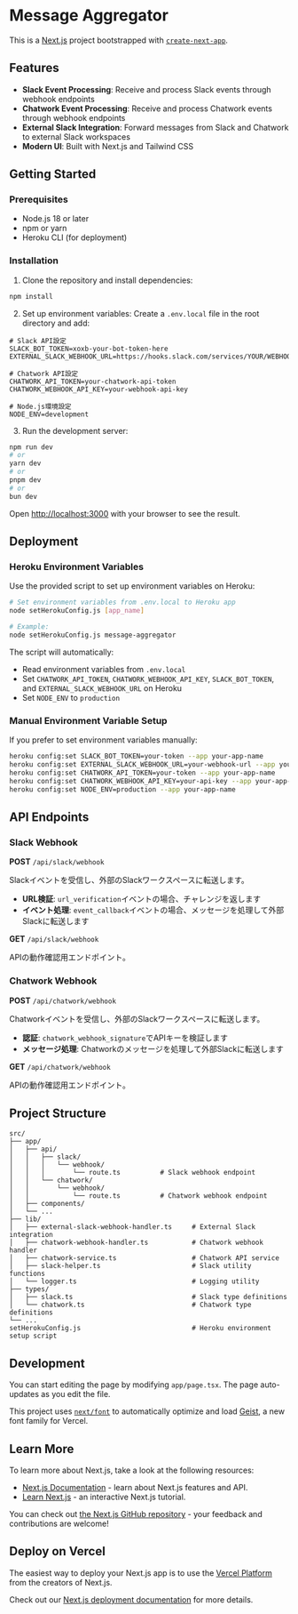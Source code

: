 # Message Aggregator

This is a [Next.js](https://nextjs.org) project bootstrapped with [`create-next-app`](https://nextjs.org/docs/app/api-reference/cli/create-next-app).

## Features

- **Slack Event Processing**: Receive and process Slack events through webhook endpoints
- **Chatwork Event Processing**: Receive and process Chatwork events through webhook endpoints
- **External Slack Integration**: Forward messages from Slack and Chatwork to external Slack workspaces
- **Modern UI**: Built with Next.js and Tailwind CSS

## Getting Started

### Prerequisites

- Node.js 18 or later
- npm or yarn
- Heroku CLI (for deployment)

### Installation

1. Clone the repository and install dependencies:

```bash
npm install
```

2. Set up environment variables:
   Create a `.env.local` file in the root directory and add:

```env
# Slack API設定
SLACK_BOT_TOKEN=xoxb-your-bot-token-here
EXTERNAL_SLACK_WEBHOOK_URL=https://hooks.slack.com/services/YOUR/WEBHOOK/URL

# Chatwork API設定
CHATWORK_API_TOKEN=your-chatwork-api-token
CHATWORK_WEBHOOK_API_KEY=your-webhook-api-key

# Node.js環境設定
NODE_ENV=development
```

3. Run the development server:

```bash
npm run dev
# or
yarn dev
# or
pnpm dev
# or
bun dev
```

Open [http://localhost:3000](http://localhost:3000) with your browser to see the result.

## Deployment

### Heroku Environment Variables

Use the provided script to set up environment variables on Heroku:

```bash
# Set environment variables from .env.local to Heroku app
node setHerokuConfig.js [app_name]

# Example:
node setHerokuConfig.js message-aggregator
```

The script will automatically:
- Read environment variables from `.env.local`
- Set `CHATWORK_API_TOKEN`, `CHATWORK_WEBHOOK_API_KEY`, `SLACK_BOT_TOKEN`, and `EXTERNAL_SLACK_WEBHOOK_URL` on Heroku
- Set `NODE_ENV` to `production`

### Manual Environment Variable Setup

If you prefer to set environment variables manually:

```bash
heroku config:set SLACK_BOT_TOKEN=your-token --app your-app-name
heroku config:set EXTERNAL_SLACK_WEBHOOK_URL=your-webhook-url --app your-app-name
heroku config:set CHATWORK_API_TOKEN=your-token --app your-app-name
heroku config:set CHATWORK_WEBHOOK_API_KEY=your-api-key --app your-app-name
heroku config:set NODE_ENV=production --app your-app-name
```

## API Endpoints

### Slack Webhook

**POST** `/api/slack/webhook`

Slackイベントを受信し、外部のSlackワークスペースに転送します。

- **URL検証**: `url_verification`イベントの場合、チャレンジを返します
- **イベント処理**: `event_callback`イベントの場合、メッセージを処理して外部Slackに転送します

**GET** `/api/slack/webhook`

APIの動作確認用エンドポイント。

### Chatwork Webhook

**POST** `/api/chatwork/webhook`

Chatworkイベントを受信し、外部のSlackワークスペースに転送します。

- **認証**: `chatwork_webhook_signature`でAPIキーを検証します
- **メッセージ処理**: Chatworkのメッセージを処理して外部Slackに転送します

**GET** `/api/chatwork/webhook`

APIの動作確認用エンドポイント。

## Project Structure

```
src/
├── app/
│   ├── api/
│   │   ├── slack/
│   │   │   └── webhook/
│   │   │       └── route.ts          # Slack webhook endpoint
│   │   └── chatwork/
│   │       └── webhook/
│   │           └── route.ts          # Chatwork webhook endpoint
│   ├── components/
│   └── ...
├── lib/
│   ├── external-slack-webhook-handler.ts     # External Slack integration
│   ├── chatwork-webhook-handler.ts           # Chatwork webhook handler
│   ├── chatwork-service.ts                   # Chatwork API service
│   ├── slack-helper.ts                       # Slack utility functions
│   └── logger.ts                             # Logging utility
├── types/
│   ├── slack.ts                              # Slack type definitions
│   └── chatwork.ts                           # Chatwork type definitions
└── ...
setHerokuConfig.js                            # Heroku environment setup script
```

## Development

You can start editing the page by modifying `app/page.tsx`. The page auto-updates as you edit the file.

This project uses [`next/font`](https://nextjs.org/docs/app/building-your-application/optimizing/fonts) to automatically optimize and load [Geist](https://vercel.com/font), a new font family for Vercel.

## Learn More

To learn more about Next.js, take a look at the following resources:

- [Next.js Documentation](https://nextjs.org/docs) - learn about Next.js features and API.
- [Learn Next.js](https://nextjs.org/learn) - an interactive Next.js tutorial.

You can check out [the Next.js GitHub repository](https://github.com/vercel/next.js) - your feedback and contributions are welcome!

## Deploy on Vercel

The easiest way to deploy your Next.js app is to use the [Vercel Platform](https://vercel.com/new?utm_medium=default-template&filter=next.js&utm_source=create-next-app&utm_campaign=create-next-app-readme) from the creators of Next.js.

Check out our [Next.js deployment documentation](https://nextjs.org/docs/app/building-your-application/deploying) for more details.
